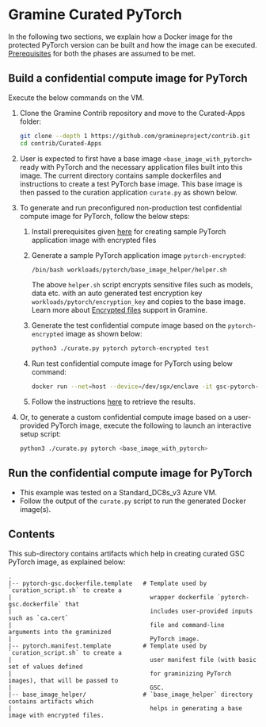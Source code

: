 # Gramine Curated PyTorch
In the following two sections, we explain how a Docker image for the protected PyTorch version can
be built and how the image can be executed.
[Prerequisites](https://github.com/gramineproject/contrib/tree/master/Curated-Apps/README.md) for
both the phases are assumed to be met.

## Build a confidential compute image for PyTorch
Execute the below commands on the VM.

1. Clone the Gramine Contrib repository and move to the Curated-Apps folder:
   ```sh
   git clone --depth 1 https://github.com/gramineproject/contrib.git
   cd contrib/Curated-Apps
   ```

2. User is expected to first have a base image `<base_image_with_pytorch>` ready with PyTorch and
   the necessary application files built into this image. The current directory contains sample
   dockerfiles and instructions to create a test PyTorch base image. This base image is then passed
   to the curation application `curate.py` as shown below.

3. To generate and run preconfigured non-production test confidential compute image for PyTorch,
   follow the below steps:

   1. Install prerequisites given [here](https://github.com/gramineproject/contrib/blob/master/Curated-Apps/workloads/pytorch/base_image_helper/README.md#prerequisites) for creating sample PyTorch application image with encrypted files

   2. Generate a sample PyTorch application image `pytorch-encrypted`:
      ```sh
      /bin/bash workloads/pytorch/base_image_helper/helper.sh
      ```
      The above `helper.sh` script encrypts sensitive files such as models, data etc. with an auto
      generated test encryption key `workloads/pytorch/encryption_key` and copies
      to the base image. Learn more about [Encrypted files](https://gramine.readthedocs.io/en/stable/manifest-syntax.html#encrypted-files) support in Gramine.

   3. Generate the test confidential compute image based on the `pytorch-encrypted` image as shown
      below:
      ```sh
      python3 ./curate.py pytorch pytorch-encrypted test
      ```

   4. Run test confidential compute image for PyTorch using below command:
      ```sh
      docker run --net=host --device=/dev/sgx/enclave -it gsc-pytorch-encrypted
      ```

   5. Follow the instructions [here](https://github.com/gramineproject/contrib/blob/master/Curated-Apps/workloads/pytorch/base_image_helper/README.md#retrieve-and-decrypt-results) to retrieve the results.

4. Or, to generate a custom confidential compute image based on a user-provided PyTorch image,
   execute the following to launch an interactive setup script:
   ```sh
   python3 ./curate.py pytorch <base_image_with_pytorch>
   ```

## Run the confidential compute image for PyTorch

- This example was tested on a Standard_DC8s_v3 Azure VM.
- Follow the output of the `curate.py` script to run the generated Docker image(s).

## Contents
This sub-directory contains artifacts which help in creating curated GSC PyTorch image, as explained
below:

    .
    |-- pytorch-gsc.dockerfile.template   # Template used by `curation_script.sh` to create a
    |                                       wrapper dockerfile `pytorch-gsc.dockerfile` that
    |                                       includes user-provided inputs such as `ca.cert`
    |                                       file and command-line arguments into the graminized
    |                                       PyTorch image.
    |-- pytorch.manifest.template         # Template used by `curation_script.sh` to create a
    |                                       user manifest file (with basic set of values defined
    |                                       for graminizing PyTorch images), that will be passed to
    |                                       GSC.
    |-- base_image_helper/                # `base_image_helper` directory contains artifacts which
    |                                       helps in generating a base image with encrypted files.
